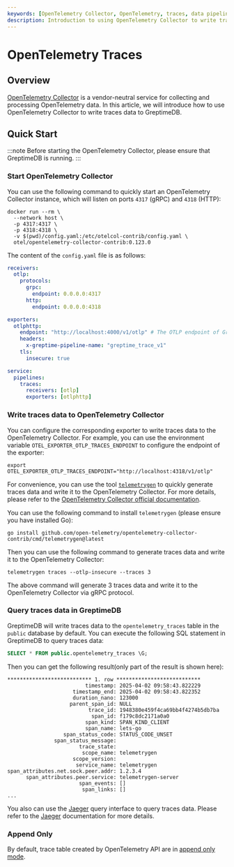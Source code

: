 ```yaml
---
keywords: [OpenTelemetry Collector, OpenTelemetry, traces, data pipeline]
description: Introduction to using OpenTelemetry Collector to write traces data to GreptimeDB.
---
```


# OpenTelemetry Traces

## Overview

[OpenTelemetry Collector](https://opentelemetry.io/docs/collector/) is a vendor-neutral service for collecting and processing OpenTelemetry data. In this article, we will introduce how to use OpenTelemetry Collector to write traces data to GreptimeDB.

## Quick Start

:::note
Before starting the OpenTelemetry Collector, please ensure that GreptimeDB is running.
:::

### Start OpenTelemetry Collector

You can use the following command to quickly start an OpenTelemetry Collector instance, which will listen on ports `4317` (gRPC) and `4318` (HTTP):

```shell
docker run --rm \
  --network host \
  -p 4317:4317 \
  -p 4318:4318 \
  -v $(pwd)/config.yaml:/etc/otelcol-contrib/config.yaml \
  otel/opentelemetry-collector-contrib:0.123.0
```

The content of the `config.yaml` file is as follows:

```yaml
receivers:
  otlp:
    protocols:
      grpc:
        endpoint: 0.0.0.0:4317
      http:
        endpoint: 0.0.0.0:4318

exporters:
  otlphttp:
    endpoint: "http://localhost:4000/v1/otlp" # The OTLP endpoint of GreptimeDB
    headers:
      x-greptime-pipeline-name: "greptime_trace_v1"
    tls:
      insecure: true

service:
  pipelines:
    traces:
      receivers: [otlp]
      exporters: [otlphttp]
```

### Write traces data to OpenTelemetry Collector

You can configure the corresponding exporter to write traces data to the OpenTelemetry Collector. For example, you can use the environment variable `OTEL_EXPORTER_OTLP_TRACES_ENDPOINT` to configure the endpoint of the exporter:

```shell
export OTEL_EXPORTER_OTLP_TRACES_ENDPOINT="http://localhost:4318/v1/otlp"
```

For convenience, you can use the tool [`telemetrygen`](https://github.com/open-telemetry/opentelemetry-collector-contrib/tree/main/cmd/telemetrygen) to quickly generate traces data and write it to the OpenTelemetry Collector. For more details, please refer to the [OpenTelemetry Collector official documentation](https://opentelemetry.io/docs/collector/quick-start/).

You can use the following command to install `telemetrygen` (please ensure you have installed Go):

```shell
go install github.com/open-telemetry/opentelemetry-collector-contrib/cmd/telemetrygen@latest
```

Then you can use the following command to generate traces data and write it to the OpenTelemetry Collector:

```shell
telemetrygen traces --otlp-insecure --traces 3
```

The above command will generate 3 traces data and write it to the OpenTelemetry Collector via gRPC protocol.

### Query traces data in GreptimeDB

GreptimeDB will write traces data to the `opentelemetry_traces` table in the `public` database by default. You can execute the following SQL statement in GreptimeDB to query traces data:

```sql
SELECT * FROM public.opentelemetry_traces \G;
```

Then you can get the following result(only part of the result is shown here):

```
*************************** 1. row ***************************
                         timestamp: 2025-04-02 09:58:43.822229
                     timestamp_end: 2025-04-02 09:58:43.822352
                     duration_nano: 123000
                    parent_span_id: NULL
                          trace_id: 1948380e459f4ca69bb4f4274b5db7ba
                           span_id: f179c8dc2171a0a0
                         span_kind: SPAN_KIND_CLIENT
                         span_name: lets-go
                  span_status_code: STATUS_CODE_UNSET
               span_status_message:
                       trace_state:
                        scope_name: telemetrygen
                     scope_version:
                      service_name: telemetrygen
span_attributes.net.sock.peer.addr: 1.2.3.4
      span_attributes.peer.service: telemetrygen-server
                       span_events: []
                        span_links: []
...
```

You also can use the [Jaeger](https://www.jaegertracing.io/) query interface to query traces data. Please refer to the [Jaeger](/user-guide/query-data/jaeger.md) documentation for more details.

### Append Only

By default, trace table created by OpenTelemetry API are in [append only
mode](/user-guide/administration/design-table.md#when-to-use-append-only-tables).
